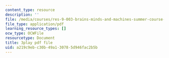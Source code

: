 ```yaml
---
content_type: resource
description: ''
file: /media/courses/res-9-003-brains-minds-and-machines-summer-course-summer-2015/a219c9ebc30b49a130785d946fac2b5b_QeHuHti530Q.pdf
file_type: application/pdf
learning_resource_types: []
ocw_type: OCWFile
resourcetype: Document
title: 3play pdf file
uid: a219c9eb-c30b-49a1-3078-5d946fac2b5b
---
```

